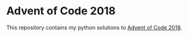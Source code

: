 # Advent of Code 2018

This repository contains my python solutions to [Advent of Code 2018](https://adventofcode.com/2018).